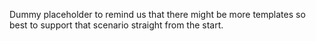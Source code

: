Dummy placeholder to remind us that there might be more templates so best to support that scenario straight from the start.
